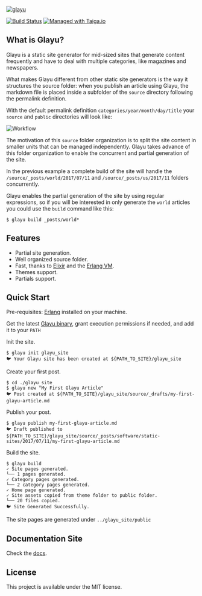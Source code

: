 [![glayu](https://cdn.rawgit.com/pmartinezalvarez/glayu/a3626e17/glayu.svg)](http://www.glayu.com)


[![Build Status](https://travis-ci.org/pmartinezalvarez/glayu.svg?branch=master)](https://travis-ci.org/pmartinezalvarez/glayu) [![Managed with Taiga.io](https://img.shields.io/badge/managed%20with-TAIGA.io-709f14.svg)](https://tree.taiga.io/project/pablomartinez-glayu/ "Managed with Taiga.io")

## What is Glayu?
Glayu is a static site generator for mid-sized sites that generate content frequently and have to deal with multiple categories, like magazines and newspapers.

What makes Glayu different from other static site generators is the way it structures the source folder: when you publish an article using Glayu, the markdown file is placed inside a subfolder of the `source` directory following the permalink definition.

With the default permalink definition `categories/year/month/day/title`  your `source` and `public` directories will look like:

![Workflow](http://d33wubrfki0l68.cloudfront.net/461058aadfeee3aaff45fe46765498c74f7c5edc/62dee/assets/images/overview/workflow.png)

The motivation of this `source` folder organization is to split the site content in smaller units that can be managed independently. Glayu takes advance of this folder organization to enable the concurrent and partial generation of the site. 

In the previous example a complete build of the site will handle the `/source/_posts/world/2017/07/11` and `/source/_posts/us/2017/11`  folders concurrently. 

Glayu enables the partial generation of the site by using regular expressions, so if you will be interested in only generate the `world` articles you could use the `build` command like this:
   
```console
$ glayu build _posts/world*
```

## Features

* Partial site generation.
* Well organized source folder.
* Fast, thanks to [Elixir](https://elixir-lang.org/) and the [Erlang VM](http://www.erlang.org/).
* Themes support.
* Partials support.

## Quick Start

Pre-requisites: [Erlang](http://www.erlang.org/downloads) installed on your machine.

Get the latest [Glayu binary](https://github.com/pmartinezalvarez/glayu/raw/master/glayu), grant execution permissions if needed, and add it to your `PATH`

Init the site.

```console
$ glayu init glayu_site
🐦 Your Glayu site has been created at ${PATH_TO_SITE}/glayu_site
```

Create your first post.

```console
$ cd ./glayu_site
$ glayu new "My First Glayu Article"
🐦 Post created at ${PATH_TO_SITE}/glayu_site/source/_drafts/my-first-glayu-article.md
```

Publish your post.

```console
$ glayu publish my-first-glayu-article.md
🐦 Draft published to ${PATH_TO_SITE}/glayu_site/source/_posts/software/static-sites/2017/07/11/my-first-glayu-article.md
```

Build the site.

```console
$ glayu build
✓ Site pages generated.
└── 1 pages generated.
✓ Category pages generated.
└── 2 category pages generated.
✓ Home page generated.
✓ Site assets copied from theme folder to public folder.
└── 20 files copied.
🐦 Site Generated Successfully.
```
The site pages are generated under `../glayu_site/public`

## Documentation Site

Check the [docs](http://www.glayu.com/overview).

## License

This project is available under the MIT license.
  